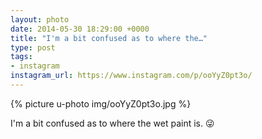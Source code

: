 ```yaml
---
layout: photo
date: 2014-05-30 18:29:00 +0000
title: "I'm a bit confused as to where the…"
type: post
tags:
- instagram
instagram_url: https://www.instagram.com/p/ooYyZ0pt3o/
---
```


{% picture u-photo img/ooYyZ0pt3o.jpg %}

I'm a bit confused as to where the wet paint is. 😜
